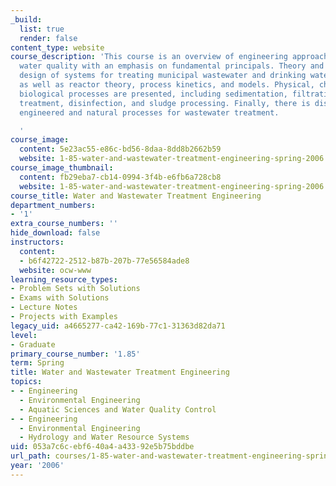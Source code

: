 ```yaml
---
_build:
  list: true
  render: false
content_type: website
course_description: 'This course is an overview of engineering approaches to protecting
  water quality with an emphasis on fundamental principals. Theory and conceptual
  design of systems for treating municipal wastewater and drinking water are discussed,
  as well as reactor theory, process kinetics, and models. Physical, chemical, and
  biological processes are presented, including sedimentation, filtration, biological
  treatment, disinfection, and sludge processing. Finally, there is discussion of
  engineered and natural processes for wastewater treatment.

  '
course_image:
  content: 5e23ac55-e86c-bd56-8daa-8dd8b2662b59
  website: 1-85-water-and-wastewater-treatment-engineering-spring-2006
course_image_thumbnail:
  content: fb29eba7-cb14-0994-3f4b-e6fb6a728cb8
  website: 1-85-water-and-wastewater-treatment-engineering-spring-2006
course_title: Water and Wastewater Treatment Engineering
department_numbers:
- '1'
extra_course_numbers: ''
hide_download: false
instructors:
  content:
  - b6f42722-2512-b87b-207b-77e56584ade8
  website: ocw-www
learning_resource_types:
- Problem Sets with Solutions
- Exams with Solutions
- Lecture Notes
- Projects with Examples
legacy_uid: a4665277-ca42-169b-77c1-31363d82da71
level:
- Graduate
primary_course_number: '1.85'
term: Spring
title: Water and Wastewater Treatment Engineering
topics:
- - Engineering
  - Environmental Engineering
  - Aquatic Sciences and Water Quality Control
- - Engineering
  - Environmental Engineering
  - Hydrology and Water Resource Systems
uid: 053a7c6c-ebf6-40a4-a433-92e5b75bddbe
url_path: courses/1-85-water-and-wastewater-treatment-engineering-spring-2006
year: '2006'
---
```

